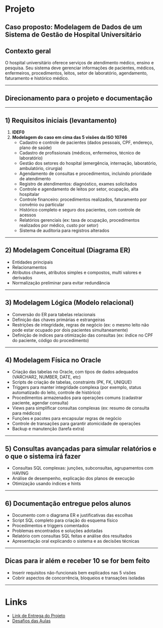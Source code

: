 # Projeto

## Caso proposto: Modelagem de Dados de um Sistema de Gestão de Hospital Universitário

## Contexto geral

O hospital universitário oferece serviços de atendimento médico, ensino e pesquisa. Seu sistema deve gerenciar informações de pacientes, médicos, enfermeiros, procedimentos, leitos, setor de laboratório, agendamento, faturamento e histórico médico.

---

## Direcionamento para o projeto e documentação

---

## 1) Requisitos iniciais (levantamento)

1. **IDEF0**
2. **Modelagem do caso em cima das 5 visões da ISO 10746**
   - Cadastro e controle de pacientes (dados pessoais, CPF, endereço, plano de saúde)
   - Cadastro de profissionais (médicos, enfermeiros, técnico de laboratório)
   - Gestão dos setores do hospital (emergência, internação, laboratório, ambulatório, cirurgia)
   - Agendamento de consultas e procedimentos, incluindo prioridade de atendimento
   - Registro de atendimentos: diagnóstico, exames solicitados
   - Controle e agendamento de leitos por setor, ocupação, alta hospitalar
   - Controle financeiro: procedimentos realizados, faturamento por convênio ou particular
   - Histórico completo e seguro dos pacientes, com controle de acessos
   - Relatórios gerenciais (ex: taxa de ocupação, procedimentos realizados por médico, custo por setor)
   - Sistema de auditoria para registros alterados

---

## 2) Modelagem Conceitual (Diagrama ER)

- Entidades principais
- Relacionamentos
- Atributos chaves, atributos simples e compostos, multi valores e derivados
- Normalização preliminar para evitar redundância

---

## 3) Modelagem Lógica (Modelo relacional)

- Conversão do ER para tabelas relacionais
- Definição das chaves primárias e estrangeiras
- Restrições de integridade, regras de negócio (ex: o mesmo leito não pode estar ocupado por dois pacientes simultaneamente)
- Definição de índices para otimização das consultas (ex: índice no CPF do paciente, código do procedimento)

---

## 4) Modelagem Física no Oracle

- Criação das tabelas no Oracle, com tipos de dados adequados (VARCHAR2, NUMBER, DATE, etc)
- Scripts de criação de tabelas, constraints (PK, FK, UNIQUE)
- Triggers para manter integridade complexa (por exemplo, status automatizado do leito, controle de histórico)
- Procedimentos armazenados para operações comuns (cadastrar paciente, agendar consulta)
- Views para simplificar consultas complexas (ex: resumo de consulta para médicos)
- Funções e pacotes para encapsular regras de negócio
- Controle de transações para garantir atomicidade de operações
- Backup e manutenção (tarefa extra)

---

## 5) Consultas avançadas para simular relatórios e o que o sistema irá fazer

- Consultas SQL complexas: junções, subconsultas, agrupamentos com HAVING
- Análise de desempenho, explicação dos planos de execução
- Otimização usando índices e hints

---

## 6) Documentação entregue pelos alunos

- Documento com o diagrama ER e justificativas das escolhas
- Script SQL completo para criação do esquema físico
- Procedimentos e triggers comentados
- Problemas encontrados e soluções adotadas
- Relatório com consultas SQL feitas e análise dos resultados
- Apresentação oral explicando o sistema e as decisões técnicas

---

## Dicas para ir além e receber 10 se for bem feito

- Inserir requisitos não-funcionais bem explicados nas 5 visões
- Cobrir aspectos de concorrência, bloqueios e transações isoladas

---

# Links

- [Link de Entrega do Projeto](https://docs.google.com/forms/d/e/1FAIpQLSfWQHnP5bsSn6dmx21TX-ENZhkcm1OdGCBACYutUmFH5QDhbQ/viewform?usp=dialog)
- [Desafios das Aulas](https://docs.google.com/forms/d/e/1FAIpQLSdSPn55KyCTdmc5ZDU8QB-5miGJ-AvsIGTnWJDi8c_X-JqNBQ/viewform?usp=dialog)

